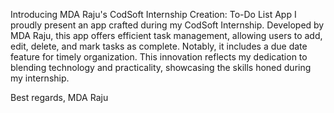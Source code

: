 Introducing MDA Raju's CodSoft Internship Creation: To-Do List App
I proudly present an app crafted during my CodSoft Internship. Developed by MDA Raju, this app offers efficient task management,
allowing users to add, edit, delete, and mark tasks as complete. Notably, it includes a due date feature for timely organization. 
This innovation reflects my dedication to blending technology and practicality, showcasing the skills honed during my internship.

Best regards,
MDA Raju
